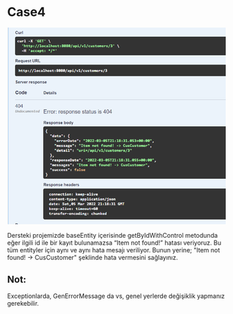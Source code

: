# Case4

![img.png](img.png)

Dersteki projemizde baseEntity içerisinde getByIdWithControl metodunda eğer ilgili id ile bir kayıt
bulunamazsa “Item not found!” hatası veriyoruz. Bu tüm entityler için aynı ve aynı hata mesajı veriliyor.
Bunun yerine;
"Item not found! -> CusCustomer" şeklinde hata vermesini sağlayınız.
## Not:
Exceptionlarda, GenErrorMessage da vs, genel yerlerde değişiklik yapmanız gerekebilir. 
